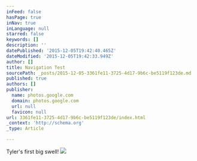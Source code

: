 ```yaml
---
inFeed: false
hasPage: true
inNav: true
inLanguage: null
starred: false
keywords: []
description: ''
datePublished: '2015-12-05T19:42:40.465Z'
dateModified: '2015-12-05T19:42:33.949Z'
author: []
title: Navigation Test
sourcePath: _posts/2015-12-05-3361fe11-3725-4d17-9b6c-be5119f123de.md
published: true
authors: []
publisher:
  name: photos.google.com
  domain: photos.google.com
  url: null
  favicon: null
url: 3361fe11-3725-4d17-9b6c-be5119f123de/index.html
_context: 'http://schema.org'
_type: Article

---
```

Tyler's first big swell!
![](https://s3-us-west-2.amazonaws.com/the-grid-img/p/aeba349d0f830e55621d6b766f6a67ed3b565e27.jpg)